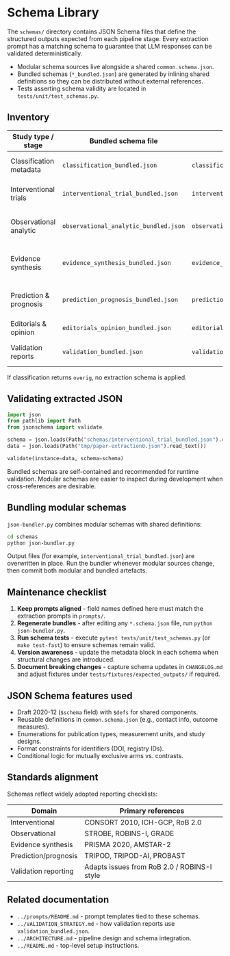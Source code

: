 # Schema Library

The `schemas/` directory contains JSON Schema files that define the structured outputs expected from each pipeline stage. Every extraction prompt has a matching schema to guarantee that LLM responses can be validated deterministically.

- Modular schema sources live alongside a shared `common.schema.json`.
- Bundled schemas (`*_bundled.json`) are generated by inlining shared definitions so they can be distributed without external references.
- Tests asserting schema validity are located in `tests/unit/test_schemas.py`.

## Inventory

| Study type / stage        | Bundled schema file                  | Modular sources                              | Typical use                         |
|---------------------------|--------------------------------------|----------------------------------------------|-------------------------------------|
| Classification metadata   | `classification_bundled.json`        | `classification.schema.json`                 | Publication type detection          |
| Interventional trials     | `interventional_trial_bundled.json`  | `interventional_trial.schema.json`           | RCTs, cluster and crossover trials  |
| Observational analytic    | `observational_analytic_bundled.json`| `observational_analytic.schema.json`         | Cohort, case-control, cross-sectional |
| Evidence synthesis        | `evidence_synthesis_bundled.json`    | `evidence_synthesis.schema.json`             | Systematic reviews, meta-analyses   |
| Prediction & prognosis    | `prediction_prognosis_bundled.json`  | `prediction_prognosis.schema.json`           | Risk prediction, prognostic models  |
| Editorials & opinion      | `editorials_opinion_bundled.json`    | `editorials_opinion.schema.json`             | Editorials, commentaries            |
| Validation reports        | `validation_bundled.json`            | `validation.schema.json`                     | LLM quality assessment output       |

If classification returns `overig`, no extraction schema is applied.

## Validating extracted JSON

```python
import json
from pathlib import Path
from jsonschema import validate

schema = json.loads(Path("schemas/interventional_trial_bundled.json").read_text())
data = json.loads(Path("tmp/paper-extraction0.json").read_text())

validate(instance=data, schema=schema)
```

Bundled schemas are self-contained and recommended for runtime validation. Modular schemas are easier to inspect during development when cross-references are desirable.

## Bundling modular schemas

`json-bundler.py` combines modular schemas with shared definitions:

```bash
cd schemas
python json-bundler.py
```

Output files (for example, `interventional_trial_bundled.json`) are overwritten in place. Run the bundler whenever modular sources change, then commit both modular and bundled artefacts.

## Maintenance checklist

1. **Keep prompts aligned** - field names defined here must match the extraction prompts in `prompts/`.
2. **Regenerate bundles** - after editing any `*.schema.json` file, run `python json-bundler.py`.
3. **Run schema tests** - execute `pytest tests/unit/test_schemas.py` (or `make test-fast`) to ensure schemas remain valid.
4. **Version awareness** - update the metadata block in each schema when structural changes are introduced.
5. **Document breaking changes** - capture schema updates in `CHANGELOG.md` and adjust fixtures under `tests/fixtures/expected_outputs/` if required.

## JSON Schema features used

- Draft 2020-12 (`$schema` field) with `$defs` for shared components.
- Reusable definitions in `common.schema.json` (e.g., contact info, outcome measures).
- Enumerations for publication types, measurement units, and study designs.
- Format constraints for identifiers (DOI, registry IDs).
- Conditional logic for mutually exclusive arms vs. contrasts.

## Standards alignment

Schemas reflect widely adopted reporting checklists:

| Domain                  | Primary references                          |
|-------------------------|---------------------------------------------|
| Interventional          | CONSORT 2010, ICH-GCP, RoB 2.0              |
| Observational           | STROBE, ROBINS-I, GRADE                     |
| Evidence synthesis      | PRISMA 2020, AMSTAR-2                       |
| Prediction/prognosis    | TRIPOD, TRIPOD-AI, PROBAST                  |
| Validation reporting    | Adapts issues from RoB 2.0 / ROBINS-I style |

## Related documentation

- `../prompts/README.md` - prompt templates tied to these schemas.
- `../VALIDATION_STRATEGY.md` - how validation reports use `validation_bundled.json`.
- `../ARCHITECTURE.md` - pipeline design and schema integration.
- `../README.md` - top-level setup instructions.
